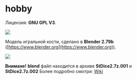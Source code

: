 # hobby
Лицензия: **GNU GPL V3**.

![](https://github.com/drilnet/blender3d-dice2/blob/master/UA.png)

Модель игральной кости, сделано в **Blender 2.79b** ([https://www.blender.org](https://www.blender.org)).

![](https://github.com/drilnet/blender3d-dice2/blob/master/Preview_1.gif)

**Внимане!**
**blend** файл находится в архиве **StDice2.7z.001** и **StDice2.7z.002**
Более подробно смотри: [Wiki](https://github.com/drilnet/blender3d-dice2/wiki)
